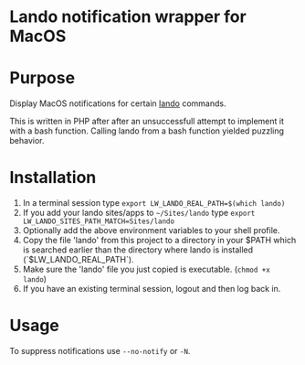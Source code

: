 # Lando notification wrapper for MacOS
# Purpose
Display MacOS notifications for certain [lando](https://github.com/lando/lando) commands.

This is written in PHP after after an unsuccessfull attempt to implement it with a bash function. Calling lando from a bash function yielded puzzling behavior.

# Installation
1. In a terminal session type `export LW_LANDO_REAL_PATH=$(which lando)`
2. If you add your lando sites/apps to `~/Sites/lando` type `export LW_LANDO_SITES_PATH_MATCH=Sites/lando`
3. Optionally add the above environment variables to your shell profile.
4. Copy the file 'lando' from this project to a directory in your $PATH which is searched earlier than
the directory where lando is installed (`$LW_LANDO_REAL_PATH`). 
5. Make sure the 'lando' file you just copied is executable. (`chmod +x lando`)
6. If you have an existing terminal session, logout and then log back in.

# Usage
To suppress notifications use `--no-notify` or `-N`.